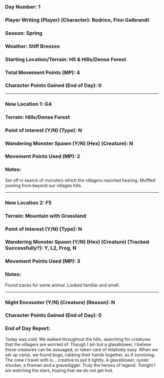 ### Day Number: 1
### Player Writing (Player) (Character): Rodrico, Finn Galbrandt
### Season: Spring
### Weather: Stiff Breezes
### Starting Location/Terrain: H5 & Hills/Dense Forest
### Total Movement Points (MP): 4
### Character Points Gained (End of Day): 0

---
### New Location 1: G4
### Terrain: Hills/Dense Forest
### Point of Interest (Y/N) (Type): N
### Wandering Monster Spawn (Y/N) (Hex) (Creature): N
### Movement Points Used (MP): 2
### Notes:
Set off in search of monsters which the villagers reported hearing. Muffled yowling from beyond our villages hills.

---

### New Location 2: F5
### Terrain: Mountain with Grassland
### Point of Interest (Y/N) (Type): N
### Wandering Monster Spawn (Y/N) (Hex) (Creature) (Tracked Successfully?): Y, L2, Frog, N
### Movement Points Used (MP): 3
### Notes:
Found tracks for some animal. Looked familiar and small.


---

### Night Encounter (Y/N) (Creature) (Reason): N
### Character Points Gained (End of Day): 0
### End of Day Report:
Today was cold. We walked throughout the hills, searching for creatures that the villagers are worried of. Though I am but a glassblower, I believe these creatures can be assuaged, or taken care of relatively easy. When we set up camp, we found bugs, rubbing their hands together, as if conniving. The crew I travel with is... creative to put it lightly. A glassblower, oyster shucker, a fireman and a gravedigger. Truly the heroes of legend. Tonight I am watching the stars, hoping that we do not get lost.

